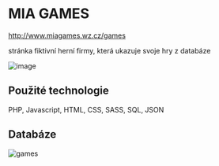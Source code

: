 # MIA GAMES
http://www.miagames.wz.cz/games  
  
stránka fiktivní herní firmy, která ukazuje svoje hry z databáze  
  
![image](https://user-images.githubusercontent.com/93346591/163873518-7884d0fb-8f37-4af3-9b4a-643dab6f3517.png)
## Použité technologie
PHP, Javascript, HTML, CSS, SASS, SQL, JSON
## Databáze
![games](https://user-images.githubusercontent.com/93346591/163869730-bc5efbb9-27f1-4b53-906a-eb32e08cefb1.png)
